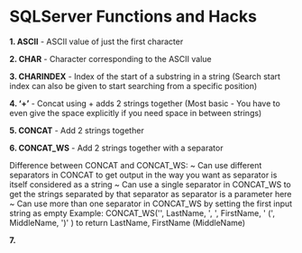 # SQLServer Functions and Hacks

<B>1. ASCII</B> - ASCII value of just the first character

<B>2. CHAR</B> - Character corresponding to the ASCII value

<B>3. CHARINDEX</B> - Index of the start of a substring in a string (Search start index can also be given to start searching from a specific position)

<B>4. ‘+’</B> - Concat using + adds 2 strings together (Most basic - You have to even give the space explicitly if you need space in between strings)

<B>5. CONCAT</B> - Add 2 strings together

<B>6. CONCAT_WS</B> - Add 2 strings together with a separator 

   Difference between CONCAT and CONCAT_WS: 
   ~ Can use different separators in CONCAT to get output in the way you want as separator is itself considered as a string
   ~ Can use a single separator in CONCAT_WS to get the strings separated by that separator as separator is a parameter here 
   ~ Can use more than one separator in CONCAT_WS by setting the first input string as empty
     Example: CONCAT_WS('', LastName, ', ', FirstName, ' (', MiddleName, ')' ) to return LastName, FirstName (MiddleName)
   
<B>7. 
